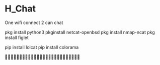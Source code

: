 # H_Chat
One wifi connect 2 can chat

pkg install python3
pkginstall netcat-openbsd
pkg install nmap-ncat
pkg install figlet

pip install lolcat
pip install colorama

👩‍💻👩‍💻👩‍💻👩‍💻👩‍💻👩‍💻👩‍💻👩‍💻👩‍💻👩‍💻👩‍💻👩‍💻👩‍💻

